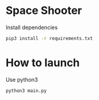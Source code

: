 # Space Shooter

Install dependencies

```bash
pip3 install -r requirements.txt
```

# How to launch

Use python3

```bash
python3 main.py
```

